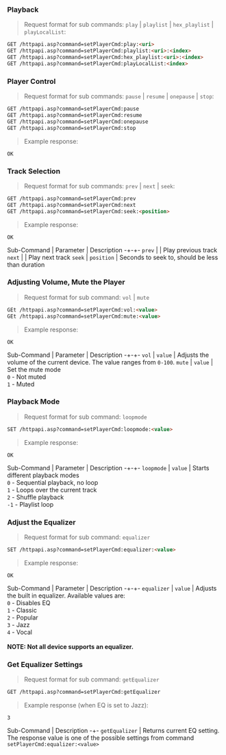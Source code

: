 ### Playback

> Request format for sub commands: `play` | `playlist` | `hex_playlist` | `playLocalList`:

```html
GET /httpapi.asp?command=setPlayerCmd:play:<uri>
GET /httpapi.asp?command=setPlayerCmd:playlist:<uri>:<index>
GET /httpapi.asp?command=setPlayerCmd:hex_playlist:<uri>:<index>
GET /httpapi.asp?command=setPlayerCmd:playLocalList:<index>
```

### Player Control

> Request format for sub commands: `pause` | `resume` | `onepause` | `stop`:

```html
GET /httpapi.asp?command=setPlayerCmd:pause
GET /httpapi.asp?command=setPlayerCmd:resume
GET /httpapi.asp?command=setPlayerCmd:onepause
GET /httpapi.asp?command=setPlayerCmd:stop
```

> Example response:

```plaintext
OK
```

### Track Selection

> Request format for sub commands: `prev` | `next` | `seek`:

```html
GET /httpapi.asp?command=setPlayerCmd:prev
GET /httpapi.asp?command=setPlayerCmd:next
GET /httpapi.asp?command=setPlayerCmd:seek:<position>
```

> Example response:

```plaintext
OK
```

Sub-Command | Parameter | Description
-+-+-
`prev` | | Play previous track
`next` | | Play next track
`seek` | `position` | Seconds to seek to, should be less than duration

### Adjusting Volume, Mute the Player

> Request format for sub command: `vol` | `mute`

```html
GEt /httpapi.asp?command=setPlayerCmd:vol:<value>
GEt /httpapi.asp?command=setPlayerCmd:mute:<value>
```

> Example response:

```plaintext
OK
```

Sub-Command | Parameter | Description
-+-+-
`vol` | `value` | Adjusts the volume of the current device. The value ranges from `0-100`.
`mute` | `value` | Set the mute mode<br>`0` - Not muted<br>`1` - Muted

### Playback Mode

> Request format for sub command: `loopmode`

```html
SET /httpapi.asp?command=setPlayerCmd:loopmode:<value>
```

> Example response:

```plaintext
OK
```

Sub-Command | Parameter | Description
-+-+-
`loopmode` | `value` | Starts different playback modes<br>`0` - Sequential playback, no loop<br>`1` - Loops over the current track<br>`2` - Shuffle playback<br>`-1` - Playlist loop

### Adjust the Equalizer

> Request format for sub command: `equalizer`

```html
SET /httpapi.asp?command=setPlayerCmd:equalizer:<value>
```

> Example response:

```plaintext
OK
```

Sub-Command | Parameter | Description
-+-+-
`equalizer` | `value` | Adjusts the built in equalizer. Available values are:<br>`0` - Disables EQ<br>`1` - Classic<br>`2` - Popular<br>`3` - Jazz<br>`4` - Vocal<br><br>**NOTE: Not all device supports an equalizer.**

### Get Equalizer Settings

> Request format for sub command: `getEqualizer`

```html
GET /httpapi.asp?command=setPlayerCmd:getEqualizer
```

> Example response (when EQ is set to Jazz):

```plaintext
3
```

Sub-Command | Description
-+-
`getEqualizer` | Returns current EQ setting. The response value is one of the possible settings from command `setPlayerCmd:equalizer:<value>`

